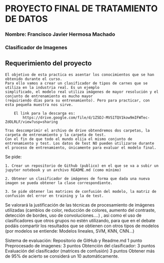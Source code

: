 # PROYECTO FINAL DE TRATAMIENTO DE DATOS
### Nombre: Francisco Javier Hermosa Machado
### Clasificador de Imagenes

## Requerimiento del proyecto

    El objetivo de esta practica es asentar los conocimientos que se han obtenido durante el curso.
    Para ello vamos a crear un clasificador de tipos de carnes que se utiliza en la industria real. Es un ejemplo
    simplificado, el modelo real utiliza imágenes de mayor resolución y el conjunto de entrenamiento es mucho mayor 
    (requiriendo días para su entrenamiento). Pero para practicar, con esta pequeña muestra nos sirve.

        El link para la descarga es:
            https://drive.google.com/file/d/1Z5DJ-MVS1TQV1kow9mIFWTec-ZdOLRLF/view?usp=sharing

    Tras descomprimir el archivo de drive obtendremos dos carpetas, la carpeta de entrenamiento y la carpeta de test. 
    Con el fin de que todo el mundo elija el mismo conjunto de entrenamiento y test. Los datos de test NO pueden utilizarse durante el proceso de entrenamiento, únicamente para evaluar el modelo final.

Se pide:

    1. Crear un repositorio de Github (publico) en el que se va a subir un jupyter notebook y un archivo README.md (como mínimo)
 
    2. Obtener un clasificador de imágenes de forma que dada una nueva imagen se pueda obtener la clase correspondiente.

    3. Se pide obtener las matrices de confusión del modelo, la matriz de confusión del error en training y la de test.

Se valorará la justificación de las técnicas de procesamiento de imágenes utilizadas (cambios de color, reducción de colores, aumento del contraste, detección de bordes, uso de convoluciones....) , asi como el uso de clasificadores que otros grupos no estén utilizando, para que en el debate podáis compartir los resultados que se obtienen con otros tipos de modelos (por modelos se entiende: Modelos lineales, SVM, KNN, CNN...)

Sistema de evaluación:
    Repositorio de GitHub y Readme.md 1 punto
    Preprocesado de imagenes: 3 puntos
    Obtención del clasificador: 3 puntos
    Evaluación del clasificador (matrices de confusión) 3 puntos
    Obtener más de 95% de acierto se considerá un 10 automáticamente.

